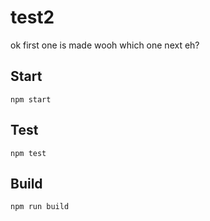 # test2

ok first one is made wooh which one next eh?

## Start

```
npm start
```

## Test

```
npm test
```

## Build

```
npm run build
```